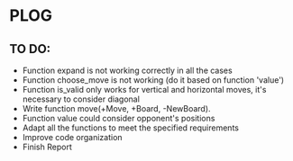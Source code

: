 # PLOG

## TO DO:
- Function expand is not working correctly in all the cases
- Function choose_move is not working (do it based on function 'value')
- Function is_valid only works for vertical and horizontal moves, it's necessary to consider diagonal
- Write function move(+Move, +Board, -NewBoard).
- Function value could consider opponent's positions
- Adapt all the functions to meet the specified requirements
- Improve code organization
- Finish Report
